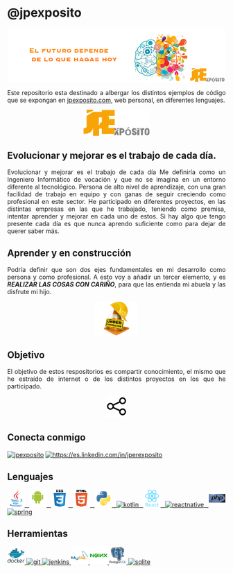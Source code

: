 <div align="justify">

# @jpexposito

<img align="center" src="imagen/fondo-github.png" alt="Repositorio @jpexposito">

Este repositorio esta destinado a albergar los distintos ejemplos de código que se expongan en [jpexposito.com](https://jpexposito.com/), web personal, en diferentes lenguajes.

<div align="center">
   <a href="https://jpexposito.com">
    <img src="imagen/logo-web-nar-ap.png" width="30%" height="30%" alt="@jpexposito web personal">
   </a>
</div>

## Evolucionar y mejorar es el trabajo de cada día.
Evolucionar y mejorar es el trabajo de cada día
Me definiría como un Ingeniero Informático de vocación y que no se imagina en un entorno diferente al tecnológico. Persona de alto nivel de aprendizaje, con una gran facilidad de trabajo en equipo y con ganas de seguir creciendo como profesional en este sector. He participado en diferentes proyectos, en las distintas empresas en las que he trabajado, teniendo como premisa, intentar aprender y mejorar en cada uno de estos. Si hay algo que tengo presente cada día es que nunca aprendo suficiente como para dejar de querer saber más.
## Aprender y en construcción
Podría definir que son dos ejes fundamentales en mi desarrollo como persona y como profesional. A esto voy a añadir un tercer elemento, y es  ***REALIZAR LAS COSAS CON CARIÑO***, para que las entienda mi abuela y las disfrute mi hijo.

<div align="center">
    <img src="imagen/construccion.png" width="20%" height="20%"alt="@jpexposito en construccion">
    </br>
</div>

## Objetivo
El objetivo de estos respositorios es compartir conocimiento, el mismo que he estraído de internet o de los distintos proyectos en los que he participado.

<div align="center">
    <img src="imagen/compartir.png" width="10%" height="10%"alt="@jpexposito compartir">
    </br>
</div>


## Conecta conmigo

<p align="left">
  <a href="https://twitter.com/jpexposito" target="blank"><img align="center" src="https://raw.githubusercontent.com/rahuldkjain/github-profile-readme-generator/master/src/images/icons/Social/twitter.svg" alt="jpexposito" height="30" width="40" /></a>
  <a href="https://linkedin.com/in/https://es.linkedin.com/in/jperexposito" target="blank"><img align="center" src="https://raw.githubusercontent.com/rahuldkjain/github-profile-readme-generator/master/src/images/icons/Social/linked-in-alt.svg" alt="https://es.linkedin.com/in/jperexposito" height="30" width="40" /></a>
</p>   

## Lenguajes

  <p align"left>
    <a href="https://www.java.com" target="_blank"> <img src="https://raw.githubusercontent.com/devicons/devicon/master/icons/java/java-original.svg" alt="java" width="40" height="40"/> </a>
    <a href="https://developer.android.com" target="_blank"> <img src="https://raw.githubusercontent.com/devicons/devicon/master/icons/android/android-original-wordmark.svg" alt="android" width="40" height="40"/> </a>
    <a href="https://www.w3schools.com/css/" target="_blank"> <img src="https://raw.githubusercontent.com/devicons/devicon/master/icons/css3/css3-original-wordmark.svg" alt="css3" width="40" height="40"/> </a>
    <a href="https://www.w3.org/html/" target="_blank"> <img src="https://raw.githubusercontent.com/devicons/devicon/master/icons/html5/html5-original-wordmark.svg" alt="html5" width="40" height="40"/> </a>
    <a href="https://www.python.org" target="_blank"> <img src="https://raw.githubusercontent.com/devicons/devicon/master/icons/python/python-original.svg" alt="python" width="40" height="40"/> </a>
    <a href="https://kotlinlang.org" target="_blank"> <img src="https://www.vectorlogo.zone/logos/kotlinlang/kotlinlang-icon.svg" alt="kotlin" width="40" height="40"/> </a>
    <a href="https://reactjs.org/" target="_blank"> <img src="https://raw.githubusercontent.com/devicons/devicon/master/icons/react/react-original-wordmark.svg" alt="react" width="40" height="40"/> </a> <a href="https://reactnative.dev/" target="_blank"> <img src="https://reactnative.dev/img/header_logo.svg" alt="reactnative" width="40" height="40"/> </a> <a href="https://www.php.net" target="_blank"> <img src="https://raw.githubusercontent.com/devicons/devicon/master/icons/php/php-original.svg" alt="php" width="40" height="40"/> </a> <a href="https://spring.io/" target="_blank"> <img src="https://www.vectorlogo.zone/logos/springio/springio-icon.svg" alt="spring" width="40" height="40"/> </a>
 </p>

## Herramientas
  <p align"left>
    <a href="https://www.docker.com/" target="_blank"> <img src="https://raw.githubusercontent.com/devicons/devicon/master/icons/docker/docker-original-wordmark.svg" alt="docker" width="40" height="40"/> </a> <a href="https://git-scm.com/" target="_blank"> <img src="https://www.vectorlogo.zone/logos/git-scm/git-scm-icon.svg" alt="git" width="40" height="40"/> </a>
    <a href="https://www.jenkins.io" target="_blank"> <img src="https://www.vectorlogo.zone/logos/jenkins/jenkins-icon.svg" alt="jenkins" width="40" height="40"/> </a>
    <a href="https://www.mysql.com/" target="_blank"> <img src="https://raw.githubusercontent.com/devicons/devicon/master/icons/mysql/mysql-original-wordmark.svg" alt="mysql" width="40" height="40"/> </a>
    <a href="https://www.nginx.com" target="_blank"> <img src="https://raw.githubusercontent.com/devicons/devicon/master/icons/nginx/nginx-original.svg" alt="nginx" width="40" height="40"/> </a>
    <a href="https://www.postgresql.org" target="_blank"> <img src="https://raw.githubusercontent.com/devicons/devicon/master/icons/postgresql/postgresql-original-wordmark.svg" alt="postgresql" width="40" height="40"/> </a>
    <a href="https://www.sqlite.org/" target="_blank"> <img src="https://www.vectorlogo.zone/logos/sqlite/sqlite-icon.svg" alt="sqlite" width="40" height="40"/> </a>
  </p>

</div>  
